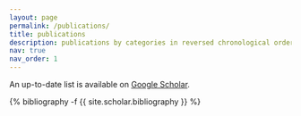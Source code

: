 ```yaml
---
layout: page
permalink: /publications/
title: publications
description: publications by categories in reversed chronological order. generated by jekyll-scholar.
nav: true
nav_order: 1
---
```

<!-- _pages/publications.md -->
<div class="publications">
 <p>An up-to-date list is available on <a href="https://scholar.google.com/citations?hl=en&user=nS66mKMAAAAJ">Google Scholar</a>.</p>


{% bibliography -f {{ site.scholar.bibliography }} %}

</div>

